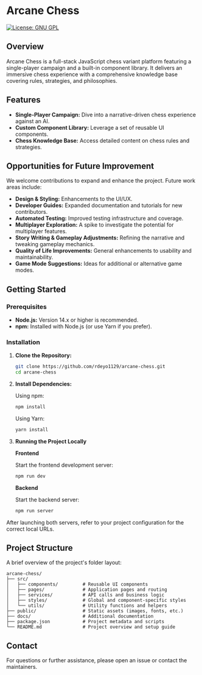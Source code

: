 # Arcane Chess

[![License: GNU GPL](https://img.shields.io/badge/License-GPL-blue.svg)](LICENSE)

## Overview

Arcane Chess is a full-stack JavaScript chess variant platform featuring a single-player campaign and a built-in component library. It delivers an immersive chess experience with a comprehensive knowledge base covering rules, strategies, and philosophies.

## Features

- **Single-Player Campaign:** Dive into a narrative-driven chess experience against an AI.
- **Custom Component Library:** Leverage a set of reusable UI components.
- **Chess Knowledge Base:** Access detailed content on chess rules and strategies.

## Opportunities for Future Improvement

We welcome contributions to expand and enhance the project. Future work areas include:

- **Design & Styling:** Enhancements to the UI/UX.
- **Developer Guides:** Expanded documentation and tutorials for new contributors.
- **Automated Testing:** Improved testing infrastructure and coverage.
- **Multiplayer Exploration:** A spike to investigate the potential for multiplayer features.
- **Story Writing & Gameplay Adjustments:** Refining the narrative and tweaking gameplay mechanics.
- **Quality of Life Improvements:** General enhancements to usability and maintainability.
- **Game Mode Suggestions:** Ideas for additional or alternative game modes.

## Getting Started

### Prerequisites

- **Node.js:** Version 14.x or higher is recommended.
- **npm:** Installed with Node.js (or use Yarn if you prefer).

### Installation

1. **Clone the Repository:**

   ```bash
   git clone https://github.com/rdeyo1129/arcane-chess.git
   cd arcane-chess
   ```

2. **Install Dependencies:**

   Using npm:

   ```bash
   npm install
   ```

   Using Yarn:

   ```bash
   yarn install
   ```

3. **Running the Project Locally**

   **Frontend**

   Start the frontend development server:

   ```bash
   npm run dev
   ```

   **Backend**

   Start the backend server:

   ```bash
   npm run server
   ```

After launching both servers, refer to your project configuration for the correct local URLs.

## Project Structure

A brief overview of the project's folder layout:

```plaintext
arcane-chess/
├── src/
│   ├── components/         # Reusable UI components
│   ├── pages/              # Application pages and routing
│   ├── services/           # API calls and business logic
│   ├── styles/             # Global and component-specific styles
│   └── utils/              # Utility functions and helpers
├── public/                 # Static assets (images, fonts, etc.)
├── docs/                   # Additional documentation
├── package.json            # Project metadata and scripts
└── README.md               # Project overview and setup guide
```

## Contact

For questions or further assistance, please open an issue or contact the maintainers.
